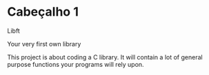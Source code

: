 # Cabeçalho 1
Libft

Your very first own library

This project is about coding a C library.
It will contain a lot of general purpose functions your programs will rely upon.

